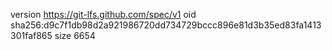 version https://git-lfs.github.com/spec/v1
oid sha256:d9c7f1db98d2a921986720dd734729bccc896e81d3b35ed83fa1413301faf865
size 6654
